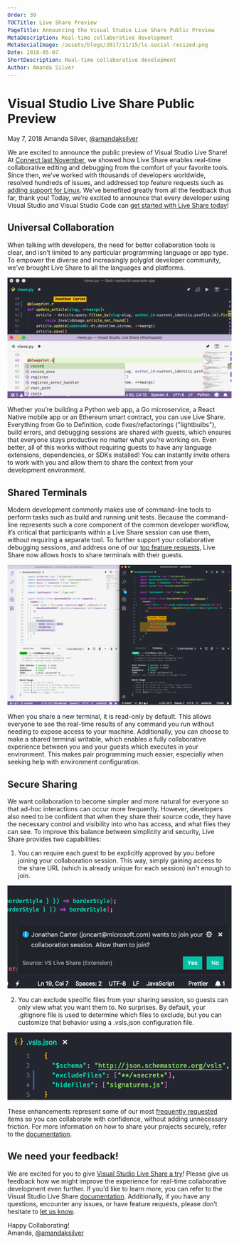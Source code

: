 ```yaml
---
Order: 39
TOCTitle: Live Share Preview
PageTitle: Announcing the Visual Studio Live Share Public Preview
MetaDescription: Real-time collaborative development
MetaSocialImage: /assets/blogs/2017/11/15/ls-social-resized.png
Date: 2018-05-07
ShortDescription: Real-time collaborative development
Author: Amanda Silver
---
```


# Visual Studio Live Share Public Preview

May 7, 2018 Amanda Silver, [@amandaksilver](https://twitter.com/amandaksilver)

We are excited to announce the public preview of Visual Studio Live Share! At
[Connect last November](https://code.visualstudio.com/blogs/2017/11/15/live-share),
we showed how Live Share enables real-time collaborative editing and debugging
from the comfort of your favorite tools. Since then, we’ve worked with thousands
of developers worldwide, resolved hundreds of issues, and addressed top feature
requests such as
[adding support for Linux](https://github.com/MicrosoftDocs/live-share/issues/24).
We’ve benefited greatly from all the feedback thus far, thank you! Today, we’re
excited to announce that every developer using Visual Studio and Visual Studio
Code can [get started with Live Share today](https://aka.ms/vsls)!

## Universal Collaboration

When talking with developers, the need for better collaboration tools is clear,
and isn't limited to any particular programming language or app type. To empower
the diverse and increasingly polyglot developer community, we’ve brought Live
Share to all the languages and platforms.

![Python-based IntelliSense](lsp.png)

Whether you’re building a Python web app, a Go microservice, a React Native
mobile app or an Ethereum smart contract, you can use Live Share. Everything
from Go to Definition, code fixes/refactorings ("lightbulbs"), build errors, and
debugging sessions are shared with guests, which ensures that everyone stays
productive no matter what you’re working on. Even better, all of this works
without requiring guests to have any language extensions, dependencies, or SDKs
installed! You can instantly invite others to work with you and allow them to
share the context from your development environment.

## Shared Terminals

Modern development commonly makes use of command-line tools to perform tasks
such as build and running unit tests. Because the command-line represents such a
core component of the common developer workflow, it’s critical that participants
within a Live Share session can use them, without requiring a separate tool. To
further support your collaborative debugging sessions, and address one of our
[top feature requests](https://github.com/MicrosoftDocs/live-share/issues/41),
Live Share now allows hosts to share terminals with their guests.

![Shared terminal](shared-terminal.png)

When you share a new terminal, it is read-only by default. This allows everyone
to see the real-time results of any command you run without needing to expose
access to your machine. Additionally, you can choose to make a shared terminal
writable, which enables a fully collaborative experience between you and your
guests which executes in your environment. This makes pair programming much
easier, especially when seeking help with environment configuration.

## Secure Sharing

We want collaboration to become simpler and more natural for everyone so that
ad-hoc interactions can occur more frequently. However, developers also need to
be confident that when they share their source code, they have the necessary
control and visibility into who has access, and what files they can see. To
improve this balance between simplicity and security, Live Share provides two
capabilities:

1. You can require each guest to be explicitly approved by you before joining
   your collaboration session. This way, simply gaining access to the share URL
   (which is already unique for each session) isn't enough to join.

![User acceptance dialog](user-accept.png)

2. You can exclude specific files from your sharing session, so guests can only
   view what you want them to. No surprises. By default, your .gitignore file is
   used to determine which files to exclude, but you can customize that behavior
   using a .vsls.json configuration file.

![VSLS configuration file](vsls.json.png)

These enhancements represent some of our most
[frequently requested](https://github.com/MicrosoftDocs/live-share/issues/52)
items so you can collaborate with confidence, without adding unnecessary
friction. For more information on how to share your projects securely, refer to
the
[documentation](https://docs.microsoft.com/en-us/visualstudio/liveshare/reference/security).

## We need your feedback!

We are excited for you to give
[Visual Studio Live Share a try](https://aka.ms/vsls)! Please give us feedback
how we might improve the experience for real-time collaborative development even
further. If you'd like to learn more, you can refer to the Visual Studio Live
Share [documentation](http://aka.ms/vsls-docs). Additionally, if you have any
questions, encounter any issues, or have feature requests, please don’t hesitate
to [let us know](https://github.com/microsoft/live-share).

Happy Collaborating!<br /> Amanda,
[@amandaksilver](https://twitter.com/amandaksilver)
